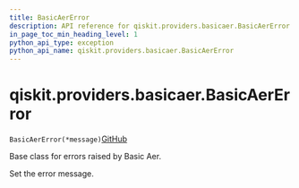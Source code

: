 ```yaml
---
title: BasicAerError
description: API reference for qiskit.providers.basicaer.BasicAerError
in_page_toc_min_heading_level: 1
python_api_type: exception
python_api_name: qiskit.providers.basicaer.BasicAerError
---
```


# qiskit.providers.basicaer.BasicAerError

<span id="qiskit.providers.basicaer.BasicAerError" />

`BasicAerError(*message)`[GitHub](https://github.com/qiskit/qiskit/tree/stable/0.20/qiskit/providers/basicaer/exceptions.py "view source code")

Base class for errors raised by Basic Aer.

Set the error message.

